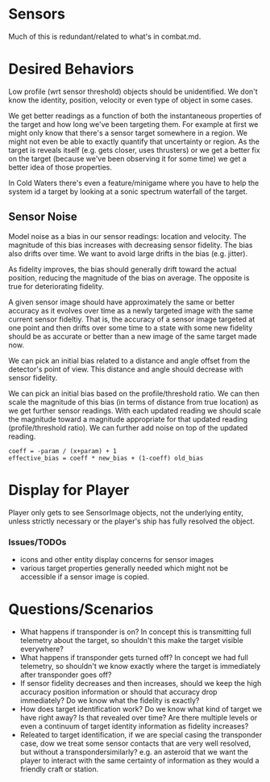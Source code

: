 Sensors
=======

Much of this is redundant/related to what's in combat.md.

# Desired Behaviors

Low profile (wrt sensor threshold) objects should be unidentified. We don't
know the identity, position, velocity or even type of object in some cases.

We get better readings as a function of both the instantaneous properties of
the target and how long we've been targeting them. For example at first we
might only know that there's a sensor target somewhere in a region. We might
not even be able to exactly quantify that uncertainty or region. As the target
is reveals itself (e.g. gets closer, uses thrusters) or we get a better fix on
the target (because we've been observing it for some time) we get a better idea
of those properties.

In Cold Waters there's even a feature/minigame where you have to help the
system id a target by looking at a sonic spectrum waterfall of the target.


## Sensor Noise

Model noise as a bias in our sensor readings: location and velocity. The
magnitude of this bias increases with decreasing sensor fidelity. The bias also
drifts over time. We want to avoid large drifts in the bias (e.g. jitter).

As fidelity improves, the bias should generally drift toward the actual
position, reducing the magnitude of the bias on average. The opposite is true
for deteriorating fidelity.

A given sensor image should have approximately the same or better accuracy as
it evolves over time as a newly targeted image with the same current sensor
fideltiy. That is, the accuracy of a sensor image targeted at one point and
then drifts over some time to a state with some new fidelity should be as
accurate or better than a new image of the same target made now.

We can pick an initial bias related to a distance and angle offset from the
detector's point of view. This distance and angle should decrease with sensor
fidelity.

We can pick an initial bias based on the profile/threshold ratio. We can then
scale the magnitude of this bias (in terms of distance from true location) as
we get further sensor readings. With each updated reading we should scale the
magnitude toward a magnitude appropriate for that updated reading
(profile/threshold ratio). We can further add noise on top of the updated
reading.

```
coeff = -param / (x+param) + 1
effective_bias = coeff * new_bias + (1-coeff) old_bias
```


# Display for Player

Player only gets to see SensorImage objects, not the underlying entity, unless
strictly necessary or the player's ship has fully resolved the object.

### Issues/TODOs
* icons and other entity display concerns for sensor images
* various target properties generally needed which might not be accessible if a
  sensor image is copied.

# Questions/Scenarios

* What happens if transponder is on? In concept this is transmitting full
  telemetry about the target, so shouldn't this make the target visible
  everywhere?
* What happens if transponder gets turned off? In concept we had full
  telemetry, so shouldn't we know exactly where the target is immediately after
  transponder goes off?
* If sensor fidelity decreases and then increases, should we keep the high
  accuracy position information or should that accuracy drop immediately? Do we
  know what the fidelity is exactly?
* How does target identification work? Do we know what kind of target we have
  right away? Is that revealed over time? Are there multiple levels or even a
  continuum of target identity information as fidelity increases?
* Releated to target identification, if we are special casing the transponder
  case, dow we treat some sensor contacts that are very well resolved, but
  without a transpondersimilarly? e.g. an asteroid that we want the player to
  interact with the same certainty of information as they would a friendly craft
  or station.

